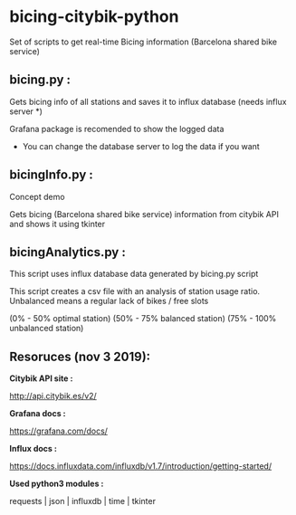 # bicing-citybik-python

Set of scripts to get real-time Bicing information (Barcelona shared bike service)

## bicing.py :

Gets bicing info of all stations and saves it to influx database (needs influx server *)

Grafana package is recomended to show the logged data

* You can change the database server to log the data if you want

## bicingInfo.py :

Concept demo 

Gets bicing (Barcelona shared bike service) information from citybik API and shows it using tkinter

## bicingAnalytics.py : 

This script uses influx database data generated by bicing.py script

This script creates a csv file with an analysis of station usage ratio. Unbalanced means a regular lack of bikes / free slots

(0% - 50% optimal station) (50% - 75% balanced station) (75% - 100% unbalanced station)

## Resoruces (nov 3 2019):

**Citybik API site :**

http://api.citybik.es/v2/

**Grafana docs :**

https://grafana.com/docs/

**Influx docs :**

https://docs.influxdata.com/influxdb/v1.7/introduction/getting-started/

**Used python3 modules :** 

requests | json | influxdb | time | tkinter
